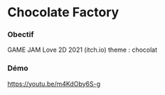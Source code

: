 


# Chocolate Factory

### Obectif
GAME JAM Love 2D 2021 (itch.io)
theme : chocolat

### Démo
https://youtu.be/m4KdOby6S-g